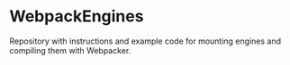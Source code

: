 # WebpackEngines
Repository with instructions and example code for mounting engines and compiling them with Webpacker.
